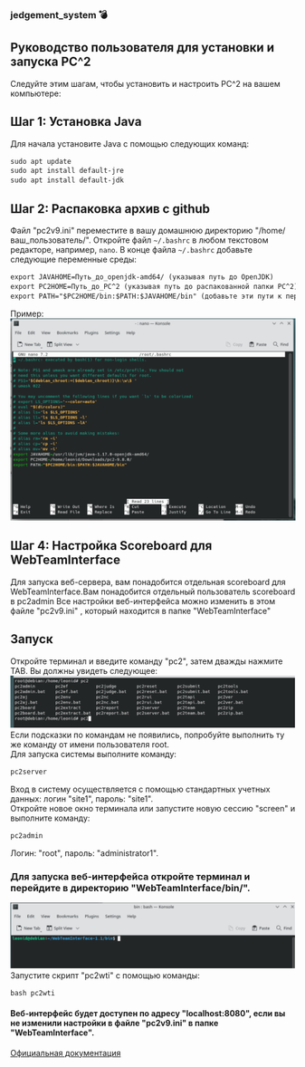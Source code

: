 ### jedgement_system :bomb:
## Руководство пользователя для установки и запуска PC^2
Следуйте этим шагам, чтобы установить и настроить PC^2 на вашем компьютере:
## Шаг 1: Установка Java
Для начала установите Java с помощью следующих команд:
```diff
sudo apt update
sudo apt install default-jre
sudo apt install default-jdk
```
## Шаг 2: Распаковка архив с github
Файл  "pc2v9.ini" переместите в вашу домашнюю директорию "/home/ваш_пользователь/".
Откройте файл `~/.bashrc` в любом текстовом редакторе, например, `nano`.
В конце файла `~/.bashrc` добавьте следующие переменные среды:
```diff
export JAVAHOME=Путь_до_openjdk-amd64/ (указывая путь до OpenJDK)
export PC2HOME=Путь_до_PC^2 (указывая путь до распакованной папки PC^2)
export PATH="$PC2HOME/bin:$PATH:$JAVAHOME/bin" (добавьте эти пути к переменной $PATH)
```
Пример:<br />
![Screenshot](image/1.jpg)

## Шаг 4: Настройка Scoreboard для WebTeamInterface
Для запуска веб-сервера, вам понадобится отдельная scoreboard для WebTeamInterface.Вам понадобится отдельный пользователь scoreboard в pc2admin
Все настройки веб-интерфейса можно изменить в этом файле  "pc2v9.ini" , который находится в папке "WebTeamInterface"
## Запуск
Откройте терминал и введите команду "pc2", затем дважды нажмите TAB. Вы должны увидеть следующее:
![Screenshot](image/2.png)<br />
Если подсказки по командам не появились, попробуйте выполнить ту же команду от имени пользователя root.
<br />Для запуска системы выполните команду:
```diff
pc2server
```
Вход в систему осуществляется с помощью стандартных учетных данных: логин "site1", пароль: "site1".
<br />Откройте новое окно терминала или запустите новую сессию "screen" и выполните команду:
```diff
pc2admin
```
Логин: "root", пароль: "administrator1".
### Для запуска веб-интерфейса откройте терминал и перейдите в директорию "WebTeamInterface/bin/".<br />
![Screenshot](image/3.png)<br />
Запустите скрипт "pc2wti" с помощью команды:
```diff
bash pc2wti
```
#### Веб-интерфейс будет доступен по адресу "localhost:8080", если вы не изменили настройки в файле "pc2v9.ini" в папке "WebTeamInterface".
[Официальная документация](https://pc2ccs.github.io/current/)
